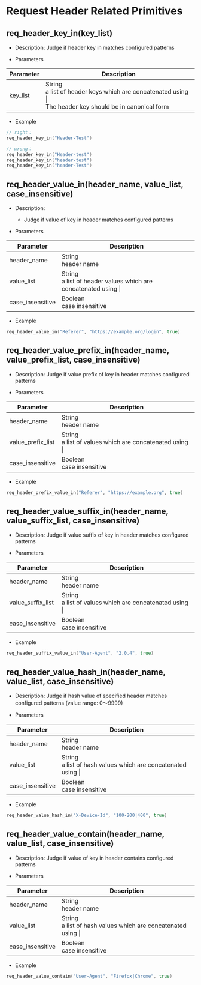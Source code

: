 # Request Header Related Primitives

## req_header_key_in(key_list)

* Description: Judge if header key in matches configured patterns

* Parameters

| Parameter | Description |
| --------- | ---------- |
| key_list | String<br>a list of header keys which are concatenated using &#124;<br>The header key should be in canonical form |

* Example

```go
// right：
req_header_key_in("Header-Test")

// wrong：
req_header_key_in("Header-test")
req_header_key_in("header-test")
req_header_key_in("header-Test")
```
  
## req_header_value_in(header_name, value_list, case_insensitive)

* Description:
  - Judge if value of key in header matches configured patterns

* Parameters

| Parameter | Description |
| --------- | ---------- |
| header_name | String<br>header name |
| value_list | String<br>a list of header values which are concatenated using &#124; |
| case_insensitive | Boolean<br>case insensitive |

* Example

```go
req_header_value_in("Referer", "https://example.org/login", true)
```

## req_header_value_prefix_in(header_name, value_prefix_list, case_insensitive)

* Description: Judge if value prefix of key in header matches configured patterns

* Parameters

| Parameter | Description |
| --------- | ---------- |
| header_name | String<br>header name |
| value_prefix_list | String<br>a list of values which are concatenated using &#124; |
| case_insensitive | Boolean<br>case insensitive |

* Example

```go
req_header_prefix_value_in("Referer", "https://example.org", true)
```

## req_header_value_suffix_in(header_name, value_suffix_list, case_insensitive)

* Description: Judge if value suffix of key in header matches configured patterns

* Parameters

| Parameter | Description |
| --------- | ---------- |
| header_name | String<br>header name |
| value_suffix_list | String<br>a list of values which are concatenated using &#124; |
| case_insensitive | Boolean<br>case insensitive |

* Example

```go
req_header_suffix_value_in("User-Agent", "2.0.4", true)
```

## req_header_value_hash_in(header_name, value_list, case_insensitive)

* Description: Judge if hash value of specified header matches configured patterns (value range: 0～9999)

* Parameters

| Parameter | Description |
| --------- | ---------- |
| header_name | String<br>header name |
| value_list | String<br>a list of hash values which are concatenated using &#124; |
| case_insensitive | Boolean<br>case insensitive |

* Example

```go
req_header_value_hash_in("X-Device-Id", "100-200|400", true)
```

## req_header_value_contain(header_name, value_list, case_insensitive)

* Description: Judge if value of key in header contains configured patterns

* Parameters

| Parameter | Description |
| --------- | ---------- |
| header_name | String<br>header name |
| value_list | String<br>a list of hash values which are concatenated using &#124; |
| case_insensitive | Boolean<br>case insensitive |

* Example

```go
req_header_value_contain("User-Agent", "Firefox|Chrome", true)
```
